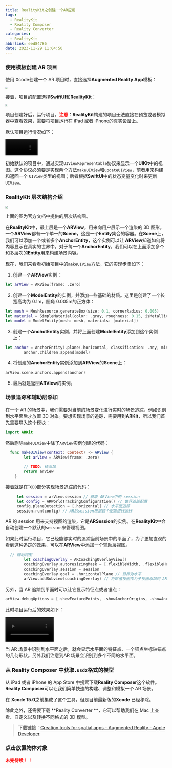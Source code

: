 ```yaml
---
title: RealityKit之创建一个AR应用
tags:
  - RealityKit
  - Reality Composer
  - Reality Converter
categories:
  - RealityKit
abbrlink: eed84786
date: 2023-11-29 11:04:50
---
```


### 使用模板创建 AR 项目

使用 Xcode创建一个 AR 项目时，直接选择**Augmented Reality App**模板：

<img src="https://swift-blogs.oss-cn-shanghai.aliyuncs.com/202311291114380.png" style="zoom:40%"/>

接着，项目的配置选择**SwiftUI**和**RealityKit**：

<img src="https://swift-blogs.oss-cn-shanghai.aliyuncs.com/202311291115728.png" style="zoom:40%"/>

项目创建好后，运行项目。<span style="color:red">**注意**</span>：**RealityKit**构建的项目无法直接在预览或者模拟器中查看效果，需要将项目运行在 iPad 或者 iPhone的真实设备上。

<!--more-->

 默认项目运行情况如下：

<video width="20%" controls="controls" src="https://swift-blogs.oss-cn-shanghai.aliyuncs.com/202311291123894.MP4" ></video>

初始默认的项目中，通过实现`UIViewRepresentable`协议来显示一个**UIKit**中的视图。这个协议必须要是实现两个方法`makeUIView`和`updateUIView`，前者用来构建和返回一个 `UIView`类型的视图；后者根据**SwiftUI**中的状态变量变化时来更新`UIView`。



### RealityKit 层次结构介绍



<img src="https://swift-blogs.oss-cn-shanghai.aliyuncs.com/202311291135843.png" style="zoom:50%"/>

上面的图为官方文档中提供的层次结构图。

在**RealityKit**中，最上层是一个**ARView**，用来向用户展示一个渲染的 3D 图形。一个**ARView**都有一个单一的**Scene**，这是一个**Entity**集合的容器。在**Scene**上，我们可以添加一个或者多个**AnchorEntity**，这个实例可以让 **ARView**知道如何将内容显示在真实的世界中。对于每一个**AnchorEntity**，我们可以在上面添加多个和多层次的**Entity**用来构建场景内容。



现在，我们来看看初始项目中的`makeUIView`方法，它的实现步骤如下：

1. 创建一个**ARView**实例：

```swift
let arView = ARView(frame: .zero)
```

2. 创建一个**ModelEntity**的实例，并添加一些基础的材质。这里是创建了一个长宽高均为 0.1m，圆角 0.005m的正方体：

```swift
let mesh = MeshResource.generateBox(size: 0.1, cornerRadius: 0.005)
let material = SimpleMaterial(color: .gray, roughness: 0.15, isMetallic: true)
let model = ModelEntity(mesh: mesh, materials: [material])
```

3. 创建一个**AnchotEntity**实例，并将上面创建**ModelEntity**添加到这个实例上：

```swift
let anchor = AnchorEntity(.plane(.horizontal, classification: .any, minimumBounds: SIMD2<Float>(0.2, 0.2)))
        anchor.children.append(model)
```

4. 将创建的**AnchorEntity**实例添加到**ARView**的**Scene**上：

```swift
arView.scene.anchors.append(anchor)
```

5. 最后就是返回**ARView**的实例。



### 场景追踪和辅助层添加

在一个 AR 的场景中，我们需要对当前的场景变化进行实时的场景追踪，例如识别到水平面后才放置 3D 对象。要想实现场景的追踪，需要用到**ARKit**，所以我们首先需要导入这个模块：

```swift
import ARKit
```

然后删除`makeUIView`中除了`ARView`实例创建的代码：

```swift
  func makeUIView(context: Context) -> ARView {
        let arView = ARView(frame: .zero)
       
        // TODO: 待添加
        return arView
    }
```

接着就是在`TODO`部分实现场景追踪的代码：

```swift
     let session = arView.session // 获取 ARView中的 session
     let config = ARWorldTrackingConfiguration() // 世界追踪配置
     config.planeDetection = [.horizontal] // 水平面追踪
     session.run(config) // AR的session根据这个配置进行运行
```

AR 的 session 用来支持视图的渲染，它是**ARSession**的实例。在**RealityKit**中会自动创建一个默认的`session`来管理视图。

如果此时运行项目，它已经能够实时的追踪当前场景中的平面了，为了更加直观的看到这种追踪的效果，可以在**ARView**中添加一个辅助层视图。

```swift
  // 辅助视图
        let coachingOverlay = ARCoachingOverlayView()
        coachingOverlay.autoresizingMask = [.flexibleWidth, .flexibleHeight]
        coachingOverlay.session = session
        coachingOverlay.goal = .horizontalPlane // 目标为水平
        arView.addSubview(coachingOverlay) // 将赋值视图作为子视图添加到 ARView 上
```

另外，当 AR 追踪到平面时可以让它显示特征点或者锚点：

```swift
arView.debugOptions = [.showFeaturePoints, .showAnchorOrigins, .showAnchorGeometry]
```

此时项目运行后的效果如下：

<video width="30%" controls="controls" src="https://swift-blogs.oss-cn-shanghai.aliyuncs.com/202311291527924.MP4"></video>

当 AR 场景中识别到水平面之后，就会显示水平面的特征点、一个锚点坐标轴锚点的几何形状。另外我们注意到AR 场景会识别到多个不同的水平面。

### 从 Reality Composer 中获取`.usdz`格式的模型

从 iPad 或者 iPhone 的 App Store 中搜索下载**Reality Composer**这个软件。**Reality Composer**可以让我们简单快速的构建、调整和模拟一个 AR 场景。

在 **Xcode 15.0**之前集成了这个工具，但是目前最新版的**Xcode** 已经移除。

除此之外，还需要下载 **Reality Converter **，它可以帮助我们在 Mac 上查看、自定义以及转换不同格式的 3D 模型。

> **下载链接**：[Creation tools for spatial apps - Augmented Reality - Apple Developer](https://developer.apple.com/augmented-reality/tools/)



### 点击放置物体对象



 <span style="color:red">**未完待续！！**</span>
